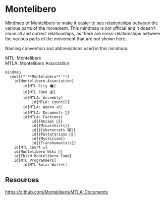 # Montelibero

Mindmap of Montelibero to make it easier to see relationships between the various parts of the movement. This mindmap is not official and it doesn't show all and correct relationships, as there are cross-relationships between the various parts of the movement that are not shown here.

Naming convention and abbreviations used in this mindmap:

MTL: Montelibero  
MTLA: Montelibero Association

```mermaid
mindmap
  root(("`**Montelibero**`"))
    id[Montelibero Association]
        id[MTL City 🏘️]
        id[MTL Fund 💰]
        id[MTLA: Assembly]
            id[MTLA: Council]
        id[MTLA: Agora 🪙]
        id[MTLA: Documents 📙]
        id(MTLA: Factions)
            id{{Ancaps 💛}}
            id{{Minarchists}}
            id{{Cyberocrats 😸}}
            id{{Pastafarians 👾}}
            id{{Mysticism}}
            id{{Transhumanists}}
    id[MTL Court ⚖️]
    id[Montelibero Wiki 📃]
    id[Third Montelibero Fund]
    id[MTL Programmers]
        id(MTL Solar Wallet)
```


## Resources

https://github.com/Montelibero/MTLA-Documents

